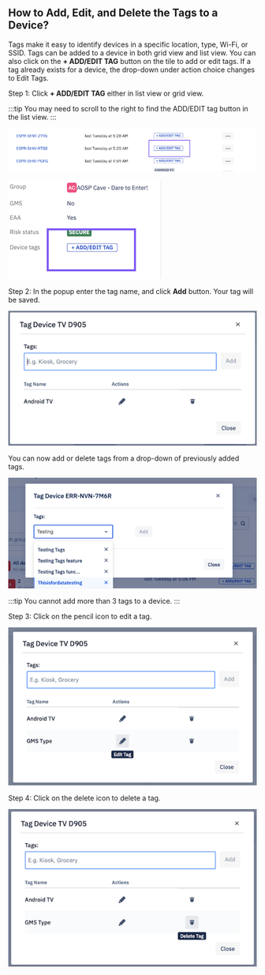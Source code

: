 ## How to Add, Edit, and Delete the Tags to a Device?

  

Tags make it easy to identify devices in a specific location, type, Wi-Fi, or SSID. Tags can be added to a device in both grid view and list view. You can also click on the **+ ADD/EDIT TAG** button on the tile to add or edit tags. If a tag already exists for a device, the drop-down under action choice changes to Edit Tags.

Step 1: Click **+ ADD/EDIT TAG** either in list view or grid view.

  

:::tip
You may need to scroll to the right to find the ADD/EDIT tag button in the list view.
:::

  

![list view add tag](./images/tags/45_Groups_devices_main_screen_list_view_add_tag.png)

![Grid view add tag](./images/tags/46_Groups_devices_main_screen_grid_view_add_tag.png)
  

Step 2: In the popup enter the tag name, and click **Add** button. Your tag will be saved.

  

![name](./images/tags/47_Groups_devices_main_screen_add_tag_modal.png)

You can now add or delete tags from a drop-down of previously added tags. 

![name](./images/tags/47-a_AddDelTags.png)

:::tip
You cannot add more than 3 tags to a device.
:::

  

Step 3: Click on the pencil icon to edit a tag.

  

![edit tag](./images/tags/48_Groups_devices_main_screen_edit_tag_modal.png)

  

Step 4: Click on the delete icon to delete a tag.

![delete tag](./images/tags/49_Groups_devices_main_screen_delete_tag_modal.png)